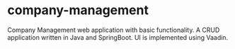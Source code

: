 # company-management
Company Management web application with basic functionality.
A CRUD application written in Java and SpringBoot.
UI is implemented using Vaadin.
